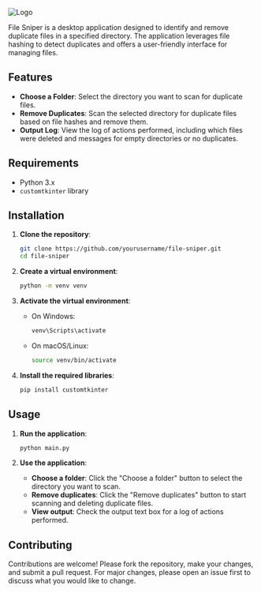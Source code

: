 
![Logo](https://i.imgur.com/yivYmDM.jpeg)



File Sniper is a desktop application designed to identify and remove duplicate files in a specified directory. The application leverages file hashing to detect duplicates and offers a user-friendly interface for managing files.


## Features

- **Choose a Folder**: Select the directory you want to scan for duplicate files.
- **Remove Duplicates**: Scan the selected directory for duplicate files based on file hashes and remove them.
- **Output Log**: View the log of actions performed, including which files were deleted and messages for empty directories or no duplicates.
## Requirements

- Python 3.x
- `customtkinter` library

## Installation

1. **Clone the repository**:
    ```bash
    git clone https://github.com/yourusername/file-sniper.git
    cd file-sniper
    ```

2. **Create a virtual environment**:
    ```bash
    python -m venv venv
    ```

3. **Activate the virtual environment**:
    - On Windows:
      ```bash
      venv\Scripts\activate
      ```
    - On macOS/Linux:
      ```bash
      source venv/bin/activate
      ```

4. **Install the required libraries**:
    ```bash
    pip install customtkinter
    ```

## Usage

1. **Run the application**:
    ```bash
    python main.py
    ```

2. **Use the application**:
    - **Choose a folder**: Click the "Choose a folder" button to select the directory you want to scan.
    - **Remove duplicates**: Click the "Remove duplicates" button to start scanning and deleting duplicate files.
    - **View output**: Check the output text box for a log of actions performed.
## Contributing

Contributions are welcome! Please fork the repository, make your changes, and submit a pull request. For major changes, please open an issue first to discuss what you would like to change.

